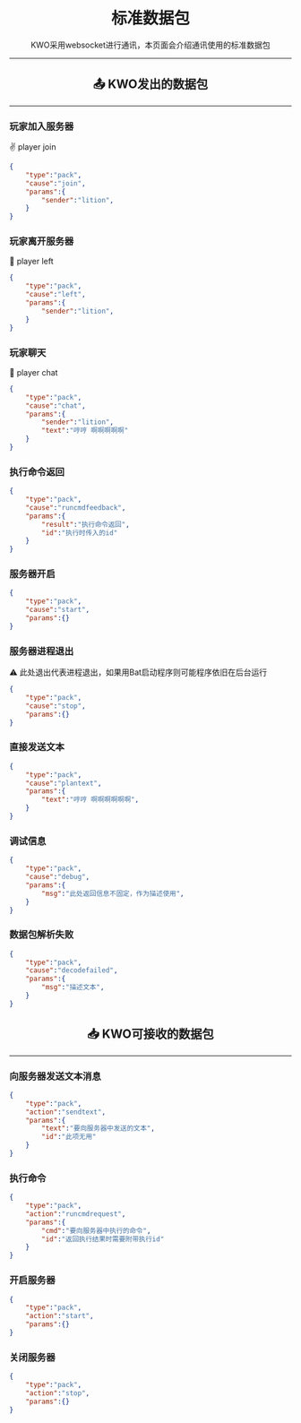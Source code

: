 # <center>标准数据包</center> 
<center>KWO采用websocket进行通讯，本页面会介绍通讯使用的标准数据包</center>

***

## <center>📤 KWO发出的数据包</center>

***

### 玩家加入服务器

✌️ player join

``` json
{
    "type":"pack",
    "cause":"join",
    "params":{
        "sender":"lition",
    }
}
```

### 玩家离开服务器

👋 player left

``` json
{
    "type":"pack",
    "cause":"left",
    "params":{
        "sender":"lition",
    }
}
```

### 玩家聊天

💬 player chat

``` json
{
    "type":"pack",
    "cause":"chat",
    "params":{
        "sender":"lition",
        "text":"哼哼 啊啊啊啊啊"
    }
}
```

### 执行命令返回


``` json
{
    "type":"pack",
    "cause":"runcmdfeedback",
    "params":{
        "result":"执行命令返回",
        "id":"执行时传入的id"
    }
}
```

### 服务器开启

``` json
{
    "type":"pack",
    "cause":"start",
    "params":{}
}
```

### 服务器进程退出

⚠️ 此处退出代表进程退出，如果用Bat启动程序则可能程序依旧在后台运行

``` json
{
    "type":"pack",
    "cause":"stop",
    "params":{}
}
```

### 直接发送文本

``` json
{
    "type":"pack",
    "cause":"plantext",
    "params":{
        "text":"哼哼 啊啊啊啊啊啊",
    }
}
```

### 调试信息


``` json
{
    "type":"pack",
    "cause":"debug",
    "params":{
        "msg":"此处返回信息不固定，作为描述使用",
    }
}
```

### 数据包解析失败

``` json
{
    "type":"pack",
    "cause":"decodefailed",
    "params":{
        "msg":"描述文本",
    }
}
```

## <center>📥 KWO可接收的数据包</center>

***

### 向服务器发送文本消息

``` json
{
    "type":"pack",
    "action":"sendtext",
    "params":{
        "text":"要向服务器中发送的文本",
        "id":"此项无用"
    }
}
```

### 执行命令

``` json
{
    "type":"pack",
    "action":"runcmdrequest",
    "params":{
        "cmd":"要向服务器中执行的命令",
        "id":"返回执行结果时需要附带执行id"
    }
}
```

### 开启服务器

```json
{
    "type":"pack",
    "action":"start",
    "params":{}
}
```

### 关闭服务器

```json
{
    "type":"pack",
    "action":"stop",
    "params":{}
}
```